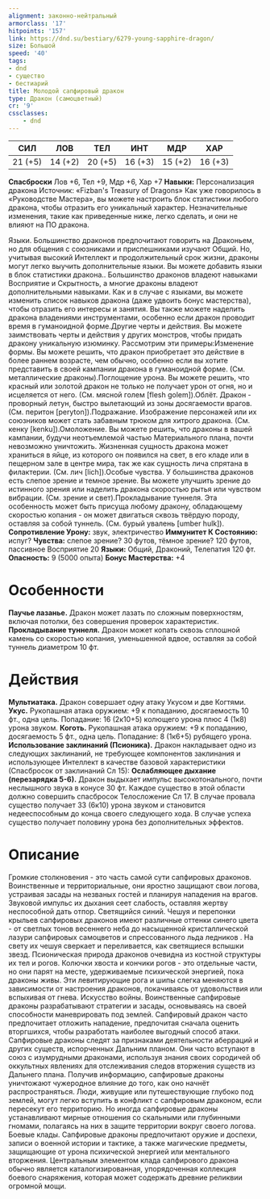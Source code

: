 ```yaml
---
alignment: законно-нейтральный
armorclass: '17'
hitpoints: '157'
link: https://dnd.su/bestiary/6279-young-sapphire-dragon/
size: Большой
speed: '40'
tags:
- dnd
- существо
- бестиарий
title: Молодой сапфировый дракон
type: Дракон (самоцветный)
cr: '9'
cssclasses:
    - dnd
---
```



| СИЛ | ЛОВ | ТЕЛ | ИНТ | МДР | ХАР |
|---|---|---|---|---|---|
| 21 (+5) | 14 (+2) | 20 (+5) | 16 (+3) | 15 (+2) | 16 (+3) |
**Спасброски** Лов +6, Тел +9, Мдр +6, Хар +7
**Навыки:** Персонализация дракона
Источник: «Fizban's Treasury of Dragons»
Как уже говорилось в «Руководстве Мастера», вы можете настроить блок статистики любого дракона, чтобы отразить его уникальный характер. Незначительные изменения, такие как приведенные ниже, легко сделать, и они не влияют на ПО дракона.

Языки. Большинство драконов предпочитают говорить на Драконьем, но для общения с союзниками и приспешниками изучают Общий. Но, учитывая высокий Интеллект и продолжительный срок жизни, драконы могут легко выучить дополнительные языки. Вы можете добавить языки в блок статистики дракона.. Большинство драконов владеют навыками Восприятие и Скрытность, а многие драконы владеют дополнительными навыками. Как и в случае с языками, вы можете изменить список навыков дракона (даже удвоить бонус мастерства), чтобы отразить его интересы и занятия. Вы также можете наделить дракона владениями инструментами, особенно если дракон проводит время в гуманоидной форме.Другие черты и действия. Вы можете заимствовать черты и действия у других монстров, чтобы придать дракону уникальную изюминку. Рассмотрим эти примеры:Изменение формы. Вы можете решить, что дракон приобретает это действие в более раннем возрасте, чем обычно, особенно если вы хотите представить в своей кампании дракона в гуманоидной форме. (См. металлические драконы).Поглощение урона. Вы можете решить, что красный или золотой дракон не только не получает урон от огня, но и исцеляется от него. (См. мясной голем [flesh golem]).Облёт. Дракон - проворный летун, быстро вылетающий из зоны досягаемости врагов. (См. перитон [peryton]).Подражание. Изображение персонажей или их союзников может стать забавным трюком для хитрого дракона. (См. кенку [kenku]).Омоложение. Вы можете решить, что драконы в вашей кампании, будучи неотъемлемой частью Материального плана, почти невозможно уничтожить. Жизненная сущность дракона может храниться в яйце, из которого он появился на свет, в его кладе или в пещерном зале в центре мира, так же как сущность лича спрятана в филактерии. (См. лич [lich]).Особые чувства. У большинства драконов есть слепое зрение и темное зрение. Вы можете улучшить зрение до истинного зрения или наделить дракона скоростью рытья или чувством вибрации. (См. зрение и свет).Прокладывание туннеля.  Эта особенность может быть присуща любому дракону, обладающему скоростью копания - он может двигаться сквозь твёрдую породу, оставляя за собой туннель. (См. бурый увалень [umber hulk]).
**Сопротивление Урону:** звук, электричество
**Иммунитет К Состоянию:** испуг?
**Чувства:** слепое зрение? 30 футов, тёмное зрение? 120 футов, пассивное Восприятие 20
**Языки:** Общий, Драконий, Телепатия 120 фт.
**Опасность:** 9 (5000 опыта)
**Бонус Мастерства:** +4


# Особенности
**Паучье лазанье.** Дракон может лазать по сложным поверхностям, включая потолки, без совершения проверок характеристик.
**Прокладывание туннеля.** Дракон может копать сквозь сплошной камень со скоростью копания, уменьшенной вдвое, оставляя за собой туннель диаметром 10 фт.


# Действия
**Мультиатака.** Дракон совершает одну атаку Укусом и две Когтями.
**Укус.** Рукопашная атака оружием: +9 к попаданию, досягаемость 10 фт., одна цель. Попадание: 16 (2к10+5) колющего урона плюс 4 (1к8) урона звуком.
**Коготь.** Рукопашная атака оружием: +9 к попаданию, досягаемость 5 фт., одна цель. Попадание: 8 (1к6+5) рубящего урона.
**Использование заклинаний (Псионика).** Дракон накладывает одно из следующих заклинаний, не требующее компонентов заклинания и использующее Интеллект в качестве базовой характеристики (Спасбросок от заклинаний Сл 15):
**Ослабляющее дыхание (перезарядка 5-6).** Дракон выдыхает импульс высокотонального, почти неслышного звука в конусе 30 фт. Каждое существо в этой области должно совершить спасбросок Телосложение Сл 17. В случае провала существо получает 33 (6к10) урона звуком и становится недееспособным до конца своего следующего хода. В случае успеха существо получает половину урона без дополнительных эффектов.


# Описание
Громкие столкновения - это часть самой сути сапфировых драконов. Воинственные и территориальные, они яростно защищают свои логова, устраивая засады на незваных гостей и планируя нападения на врагов. Звуковой импульс их дыхания сеет слабость, оставляя жертву неспособной дать отпор. Светящийся синий. Чешуя и перепонки крыльев сапфировых драконов имеют различные оттенки синего цвета - от светлых тонов весеннего неба до насыщенной кристаллической лазури сапфировых самоцветов и спрессованного льда ледников . На свету их чешуя сверкает и переливается, как светящиеся вспышки звезд. Псионическая природа драконов очевидна из костной структуры их тел и рогов. Колючки хвоста и кончики рогов - это отдельные части, но они парят на месте, удерживаемые психической энергией, пока драконы живы. Эти левитирующие рога и шипы слегка меняются в зависимости от настроения драконов, покачиваясь от удовольствия или вспыхивая от гнева. Искусство войны. Воинственные сапфировые драконы разрабатывают стратегии и засады, основываясь на своей способности маневрировать под землей. Сапфировый дракон часто предпочитает отложить нападение, предпочитая сначала оценить вторгшихся, чтобы разработать наиболее выгодный способ атаки. Сапфировые драконы следят за признаками деятельности аберраций и других существ, испорченных Дальним планом. Они часто вступают в союз с изумрудными драконами, используя знания своих сородичей об оккультных явлениях для отслеживания следов вторжения существ из Дальнего плана. Получив информацию, сапфировые драконы уничтожают чужеродное влияние до того, как оно начнёт распространяться. Люди, живущие или путешествующие глубоко под землей, могут легко вступить в конфликт с сапфировым драконом, если пересекут его территорию. Но иногда сапфировые драконы устанавливают мирные отношения со скальными или глубинными гномами, полагаясь на них в защите территории вокруг своего логова. Боевые клады. Сапфировые драконы предпочитают оружие и доспехи, записи о военной истории и тактике, а также магические предметы, защищающие от урона психической энергией или ментального вторжения. Центральным элементом клада сапфирового дракона обычно является каталогизированная, упорядоченная коллекция боевого снаряжения, которая может содержать древние реликвии огромной мощи.